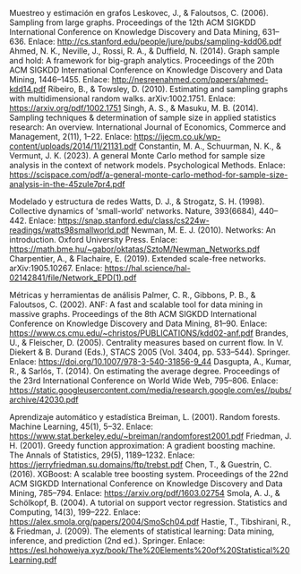 Muestreo y estimación en grafos
Leskovec, J., & Faloutsos, C. (2006). Sampling from large graphs. Proceedings of the 12th ACM SIGKDD International Conference on Knowledge Discovery and Data Mining, 631–636. Enlace: http://cs.stanford.edu/people/jure/pubs/sampling-kdd06.pdf
Ahmed, N. K., Neville, J., Rossi, R. A., & Duffield, N. (2014). Graph sample and hold: A framework for big-graph analytics. Proceedings of the 20th ACM SIGKDD International Conference on Knowledge Discovery and Data Mining, 1446–1455. Enlace: http://nesreenahmed.com/papers/ahmed-kdd14.pdf
Ribeiro, B., & Towsley, D. (2010). Estimating and sampling graphs with multidimensional random walks. arXiv:1002.1751. Enlace: https://arxiv.org/pdf/1002.1751
Singh, A. S., & Masuku, M. B. (2014). Sampling techniques & determination of sample size in applied statistics research: An overview. International Journal of Economics, Commerce and Management, 2(11), 1–22. Enlace: https://ijecm.co.uk/wp-content/uploads/2014/11/21131.pdf
Constantin, M. A., Schuurman, N. K., & Vermunt, J. K. (2023). A general Monte Carlo method for sample size analysis in the context of network models. Psychological Methods. Enlace: https://scispace.com/pdf/a-general-monte-carlo-method-for-sample-size-analysis-in-the-45zule7pr4.pdf

Modelado y estructura de redes
Watts, D. J., & Strogatz, S. H. (1998). Collective dynamics of 'small-world' networks. Nature, 393(6684), 440–442. Enlace: https://snap.stanford.edu/class/cs224w-readings/watts98smallworld.pdf
Newman, M. E. J. (2010). Networks: An introduction. Oxford University Press. Enlace: https://math.bme.hu/~gabor/oktatas/SztoM/Newman_Networks.pdf
Charpentier, A., & Flachaire, E. (2019). Extended scale-free networks. arXiv:1905.10267. Enlace: https://hal.science/hal-02142841/file/Network_EPD(1).pdf

Métricas y herramientas de análisis
Palmer, C. R., Gibbons, P. B., & Faloutsos, C. (2002). ANF: A fast and scalable tool for data mining in massive graphs. Proceedings of the 8th ACM SIGKDD International Conference on Knowledge Discovery and Data Mining, 81–90. Enlace: https://www.cs.cmu.edu/~christos/PUBLICATIONS/kdd02-anf.pdf
Brandes, U., & Fleischer, D. (2005). Centrality measures based on current flow. In V. Diekert & B. Durand (Eds.), STACS 2005 (Vol. 3404, pp. 533–544). Springer. Enlace: https://doi.org/10.1007/978-3-540-31856-9_44
Dasgupta, A., Kumar, R., & Sarlós, T. (2014). On estimating the average degree. Proceedings of the 23rd International Conference on World Wide Web, 795–806. Enlace: https://static.googleusercontent.com/media/research.google.com/es//pubs/archive/42030.pdf

Aprendizaje automático y estadística
Breiman, L. (2001). Random forests. Machine Learning, 45(1), 5–32. Enlace: https://www.stat.berkeley.edu/~breiman/randomforest2001.pdf
Friedman, J. H. (2001). Greedy function approximation: A gradient boosting machine. The Annals of Statistics, 29(5), 1189–1232. Enlace: https://jerryfriedman.su.domains/ftp/trebst.pdf
Chen, T., & Guestrin, C. (2016). XGBoost: A scalable tree boosting system. Proceedings of the 22nd ACM SIGKDD International Conference on Knowledge Discovery and Data Mining, 785–794. Enlace: https://arxiv.org/pdf/1603.02754
Smola, A. J., & Schölkopf, B. (2004). A tutorial on support vector regression. Statistics and Computing, 14(3), 199–222. Enlace: https://alex.smola.org/papers/2004/SmoSch04.pdf
Hastie, T., Tibshirani, R., & Friedman, J. (2009). The elements of statistical learning: Data mining, inference, and prediction (2nd ed.). Springer. Enlace: https://esl.hohoweiya.xyz/book/The%20Elements%20of%20Statistical%20Learning.pdf
